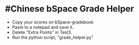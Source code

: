 #Chinese bSpace Grade Helper
====================

* Copy your scores on bSpace-gradebook
* Paste to a notepad and save it.
* Delete "Extra Points" in Test3.
* Run the python script, "grade_helper.py"


